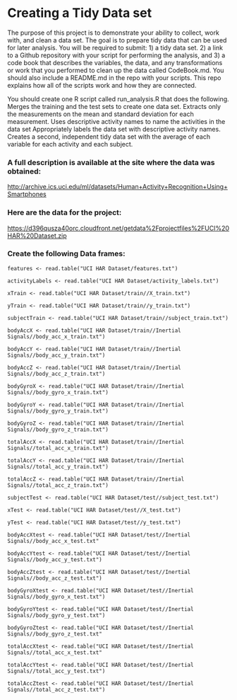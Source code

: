 # Creating a Tidy Data set


The purpose of this project is to demonstrate your ability to collect, work with, and clean a data set. The goal is to prepare tidy data that can be used for later analysis. You will be required to submit: 1) a tidy data set.  2) a link to a Github repository with your script for performing the analysis, and 3) a code book that describes the variables, the data, and any transformations or work that you performed to clean up the data called CodeBook.md. You should also include a README.md in the repo with your scripts. This repo explains how all of the scripts work and how they are connected.  

You should create one R script called run_analysis.R that does the following. 
Merges the training and the test sets to create one data set.
Extracts only the measurements on the mean and standard deviation for each measurement. 
Uses descriptive activity names to name the activities in the data set
Appropriately labels the data set with descriptive activity names. 
Creates a second, independent tidy data set with the average of each variable for each activity and each subject. 

### A full description is available at the site where the data was obtained: 
http://archive.ics.uci.edu/ml/datasets/Human+Activity+Recognition+Using+Smartphones 

### Here are the data for the project:
https://d396qusza40orc.cloudfront.net/getdata%2Fprojectfiles%2FUCI%20HAR%20Dataset.zip 


### Create the following Data frames:

```{R}
features <- read.table("UCI HAR Dataset/features.txt")
```

```{R}
activityLabels <- read.table("UCI HAR Dataset/activity_labels.txt")
```
```{R}
xTrain <- read.table("UCI HAR Dataset/train//X_train.txt")
```
 
```{R}
yTrain <- read.table("UCI HAR Dataset/train//y_train.txt")
```
 
```{R}
subjectTrain <- read.table("UCI HAR Dataset/train//subject_train.txt")
```
```{R}
bodyAccX <- read.table("UCI HAR Dataset/train//Inertial Signals//body_acc_x_train.txt")
```
  
```{R}
bodyAccY <- read.table("UCI HAR Dataset/train//Inertial Signals//body_acc_y_train.txt")
```
   
```{R}
bodyAccZ <- read.table("UCI HAR Dataset/train//Inertial Signals//body_acc_z_train.txt")
```

```{R}
bodyGyroX <- read.table("UCI HAR Dataset/train//Inertial Signals//body_gyro_x_train.txt")
```

```{R}
bodyGyroY <- read.table("UCI HAR Dataset/train//Inertial Signals//body_gyro_y_train.txt")
```
 
```{R} 
bodyGyroZ <- read.table("UCI HAR Dataset/train//Inertial Signals//body_gyro_z_train.txt")
```

```{R}
totalAccX <- read.table("UCI HAR Dataset/train//Inertial Signals//total_acc_x_train.txt")
```

```{R}
totalAccY <- read.table("UCI HAR Dataset/train//Inertial Signals//total_acc_y_train.txt")
```

```{R}
totalAccZ <- read.table("UCI HAR Dataset/train//Inertial Signals//total_acc_z_train.txt")
```

```{R}
subjectTest <- read.table("UCI HAR Dataset/test//subject_test.txt")
```

```{R}
xTest <- read.table("UCI HAR Dataset/test//X_test.txt")
```

```{R}
yTest <- read.table("UCI HAR Dataset/test//y_test.txt")
```

```{R}
bodyAccXtest <- read.table("UCI HAR Dataset/test//Inertial Signals//body_acc_x_test.txt"
```

```{R}
bodyAccYtest <- read.table("UCI HAR Dataset/test//Inertial Signals//body_acc_y_test.txt")
```

```{R}
bodyAccZtest <- read.table("UCI HAR Dataset/test//Inertial Signals//body_acc_z_test.txt")
```

```{R]}
bodyGyroXtest <- read.table("UCI HAR Dataset/test//Inertial Signals//body_gyro_x_test.txt")
```

```{R}
bodyGyroYtest <- read.table("UCI HAR Dataset/test//Inertial Signals//body_gyro_y_test.txt")
```

```{R}
bodyGyroZtest <- read.table("UCI HAR Dataset/test//Inertial Signals//body_gyro_z_test.txt"
```

```{R}
totalAccXtest <- read.table("UCI HAR Dataset/test//Inertial Signals//total_acc_x_test.txt"
```

```{R}
totalAccYtest <- read.table("UCI HAR Dataset/test//Inertial Signals//total_acc_y_test.txt")
```

```{R}
totalAccZtest <- read.table("UCI HAR Dataset/test//Inertial Signals//total_acc_z_test.txt")
```




   
 

